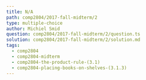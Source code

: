 ```yaml
---
title: N/A
path: comp2804/2017-fall-midterm/2
type: multiple-choice
author: Michiel Smid
question: comp2804/2017-fall-midterm/2/question.ts
solution: comp2804/2017-fall-midterm/2/solution.md
tags:
  - comp2804
  - comp2804-midterm
  - comp2804-the-product-rule-(3.1)
  - comp2804-placing-books-on-shelves-(3.1.3)
---
```


